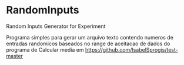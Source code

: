 # RandomInputs
Random Inputs Generator for Experiment

Programa simples para gerar um arquivo texto contendo numeros de entradas randomicos baseados no range de aceitacao de dados do programa de Calcular media em https://github.com/IsabelSprogis/test-master 
